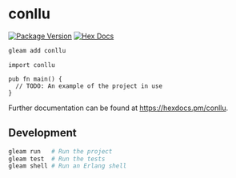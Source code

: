 # conllu

[![Package Version](https://img.shields.io/hexpm/v/conllu)](https://hex.pm/packages/conllu)
[![Hex Docs](https://img.shields.io/badge/hex-docs-ffaff3)](https://hexdocs.pm/conllu/)

```sh
gleam add conllu
```
```gleam
import conllu

pub fn main() {
  // TODO: An example of the project in use
}
```

Further documentation can be found at <https://hexdocs.pm/conllu>.

## Development

```sh
gleam run   # Run the project
gleam test  # Run the tests
gleam shell # Run an Erlang shell
```
